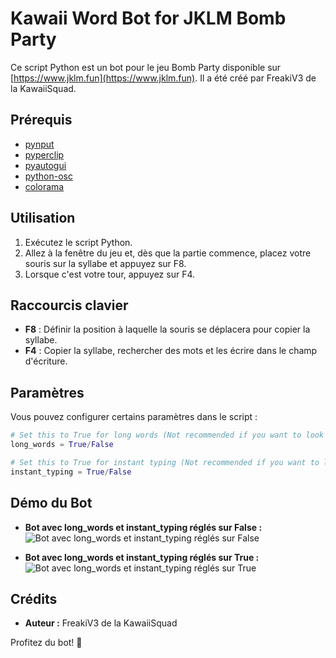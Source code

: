 # Kawaii Word Bot for JKLM Bomb Party

Ce script Python est un bot pour le jeu Bomb Party disponible sur [https://www.jklm.fun](https://www.jklm.fun). Il a été créé par FreakiV3 de la KawaiiSquad.

## Prérequis

- [pynput](https://pynput.readthedocs.io/en/latest/)
- [pyperclip](https://pyperclip.readthedocs.io/en/latest/)
- [pyautogui](https://pyautogui.readthedocs.io/en/latest/)
- [python-osc](https://pypi.org/project/python-osc/)
- [colorama](https://pypi.org/project/colorama/)

## Utilisation

1. Exécutez le script Python.
2. Allez à la fenêtre du jeu et, dès que la partie commence, placez votre souris sur la syllabe et appuyez sur F8.
3. Lorsque c'est votre tour, appuyez sur F4.

## Raccourcis clavier

- **F8** : Définir la position à laquelle la souris se déplacera pour copier la syllabe.
- **F4** : Copier la syllabe, rechercher des mots et les écrire dans le champ d'écriture.

## Paramètres

Vous pouvez configurer certains paramètres dans le script :

```python
# Set this to True for long words (Not recommended if you want to look a little bit legit.).
long_words = True/False

# Set this to True for instant typing (Not recommended if you want to look a little bit legit.)
instant_typing = True/False
```

## Démo du Bot

- **Bot avec long_words et instant_typing réglés sur False :**  
![Bot avec long_words et instant_typing réglés sur False](https://media3.giphy.com/media/o4th7luaOHKE5VSNCP/giphy.gif?cid=790b76111d9a71f16cf4156156fae80597969b954e602ddf&rid=giphy.gif&ct=g)

- **Bot avec long_words et instant_typing réglés sur True :**  
![Bot avec long_words et instant_typing réglés sur True](https://media1.giphy.com/media/kpj8Y6kZY2M9rX1JPV/giphy.gif?cid=790b76111cd4ef924a3ee94fea352194116eae4ccdda2ff9&rid=giphy.gif&ct=g)

## Crédits

- **Auteur :** FreakiV3 de la KawaiiSquad

Profitez du bot! 🌈
